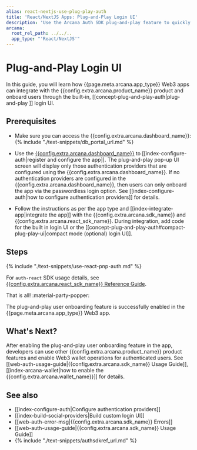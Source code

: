 ```yaml
---
alias: react-nextjs-use-plug-play-auth
title: 'React/NextJS Apps: Plug-and-Play Login UI'
description: 'Use the Arcana Auth SDK plug-and-play feature to quickly add code in the React/NextJS app for onboarding users via the configured options.'
arcana:
  root_rel_path: ../../..
  app_type: "'React/NextJS'"
---
```


# Plug-and-Play Login UI

In this guide, you will learn how {{page.meta.arcana.app_type}} Web3 apps can integrate with the {{config.extra.arcana.product_name}} product and onboard users through the built-in, [[concept-plug-and-play-auth|plug-and-play ]] login UI. 

## Prerequisites

* Make sure you can access the {{config.extra.arcana.dashboard_name}}: {% include "./text-snippets/db_portal_url.md" %}

* Use the [{{config.extra.arcana.dashboard_name}}]({{page.meta.arcana.root_rel_path}}/concepts/dashboard.md) to [[index-configure-auth|register and configure the app]]. The plug-and-play pop-up UI screen will display only those authentication providers that are configured using the {{config.extra.arcana.dashboard_name}}.  If no authentication providers are configured in the {{config.extra.arcana.dashboard_name}}, then users can only onboard the app via the passwordless login option. See [[index-configure-auth|how to configure authentication providers]] for details.
  
* Follow the instructions as per the app type and [[index-integrate-app|integrate the app]] with the {{config.extra.arcana.sdk_name}} and {{config.extra.arcana.react_sdk_name}}. During integration, add code for the built in login UI or the [[concept-plug-and-play-auth#compact-plug-play-ui|compact mode (optional) login UI]].

## Steps

{% include "./text-snippets/use-react-pnp-auth.md" %}

For `auth-react` SDK usage details, see [{{config.extra.arcana.react_sdk_name}} Reference Guide](https://dev--auth-react-sdk-ref-guide.netlify.app/).

That is all! :material-party-popper:

The plug-and-play user onboarding feature is successfully enabled in the {{page.meta.arcana.app_type}} Web3 app.

## What's Next?

After enabling the plug-and-play user onboarding feature in the app, developers can use other {{config.extra.arcana.product_name}} product features and enable Web3 wallet operations for authenticated users. See [[web-auth-usage-guide|{{config.extra.arcana.sdk_name}} Usage Guide]], [[index-arcana-wallet|how to enable the {{config.extra.arcana.wallet_name}}]] for details.

## See also

* [[index-configure-auth|Configure authentication providers]]
* [[index-build-social-providers|Build custom login UI]]
* [[web-auth-error-msg|{{config.extra.arcana.sdk_name}} Errors]]
* [[web-auth-usage-guide|{{config.extra.arcana.sdk_name}} Usage Guide]]
* {% include "./text-snippets/authsdkref_url.md" %}
